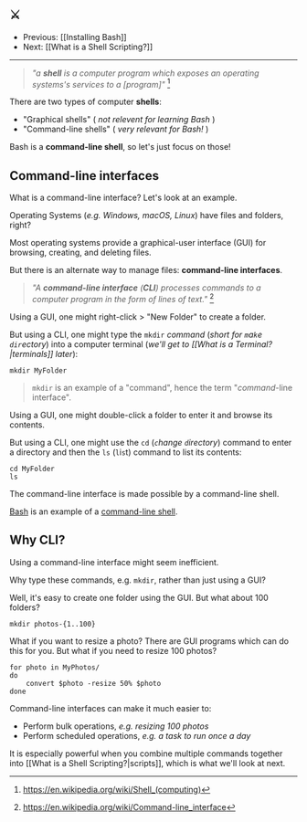 ## ⚔️

- Previous: [[Installing Bash]]
- Next: [[What is a Shell Scripting?]]

---

> _"a **shell** is a computer program which exposes an operating systems's services to a [program]"_ [^1]

There are two types of computer **shells**:
- "Graphical shells" ( _not relevent for learning Bash_ )
- "Command-line shells" ( _very relevant for Bash!_ )

Bash is  a **command-line shell**, so let's just focus on those!

## Command-line interfaces

What is a command-line interface? Let's look at an example.

Operating Systems (_e.g. Windows, macOS, Linux_) have files and folders, right?

Most operating systems provide a graphical-user interface (GUI) for browsing, creating, and deleting files.

But there is an alternate way to manage files: **command-line interfaces**.

> _"A **command-line interface** (**CLI**) processes commands to a computer program in the form of lines of text."_ [^2]

Using a GUI, one might right-click > "New Folder" to create a folder.

But using a CLI, one might type the `mkdir` *command* (_short for `m`a`k`e `dir`ectory_) into a computer terminal (_we'll get to [[What is a Terminal?|terminals]] later_):

```shell
mkdir MyFolder
```

> `mkdir` is an example of a "command", hence the term "*command*-line interface".

Using a GUI, one might double-click a folder to enter it and browse its contents.

But using a CLI, one might use the `cd` (_`c`hange `d`irectory_) command to enter a directory and then the `ls` (`l`i`s`t) command to list its contents:

```shell
cd MyFolder
ls
```

The command-line interface is made possible by a command-line shell.

[Bash](https://en.wikipedia.org/wiki/Bash_(Unix_shell)) is an example of a [command-line shell](https://en.wikipedia.org/wiki/Shell_(computing)#Command-line_shells).

## Why CLI?

Using a command-line interface might seem inefficient.

Why type these commands, e.g. `mkdir`, rather than just using a GUI?

Well, it's easy to create one folder using the GUI. But what about 100 folders?

```shell
mkdir photos-{1..100}
```

What if you want to resize a photo? There are GUI programs which can do this for you. But what if you need to resize 100 photos?

```shell
for photo in MyPhotos/
do
	convert $photo -resize 50% $photo
done
```

Command-line interfaces can make it much easier to:
- Perform bulk operations, *e.g. resizing 100 photos*
- Perform scheduled operations, *e.g. a task to run once a day*

It is especially powerful when you combine multiple commands together into [[What is a Shell Scripting?|scripts]], which is what we'll look at next.

[^1]: https://en.wikipedia.org/wiki/Shell_(computing)
[^2]: https://en.wikipedia.org/wiki/Command-line_interface